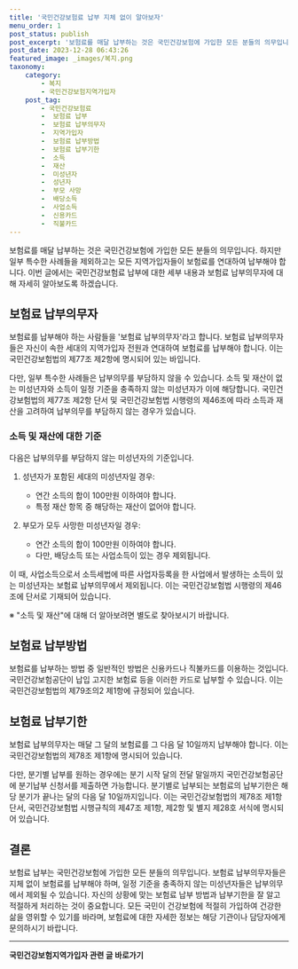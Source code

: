 ```yaml
---
title: '국민건강보험료 납부 지체 없이 알아보자'
menu_order: 1
post_status: publish
post_excerpt: '보험료를 매달 납부하는 것은 국민건강보험에 가입한 모든 분들의 의무입니다. 하지만 일부 특수한 사례들을 제외하고는 모든 지역가입자들이 보험료를 연대하여 납부해야 합니다. 이번 글에서는 국민건강보험료 납부에 대한 세부 내용과 보험료 납부의무자에 대해 자세히 알아보도록 하겠습니다.'
post_date: 2023-12-28 06:43:26
featured_image: _images/복지.png
taxonomy:
    category:
        - 복지
        - 국민건강보험지역가입자
    post_tag:
        - 국민건강보험료
        -  보험료 납부
        -  보험료 납부의무자
        -  지역가입자
        -  보험료 납부방법
        -  보험료 납부기한
        -  소득
        -  재산
        -  미성년자
        -  성년자
        -  부모 사망
        -  배당소득
        -  사업소득
        -  신용카드
        -  직불카드
---
```



보험료를 매달 납부하는 것은 국민건강보험에 가입한 모든 분들의 의무입니다. 하지만 일부 특수한 사례들을 제외하고는 모든 지역가입자들이 보험료를 연대하여 납부해야 합니다. 이번 글에서는 국민건강보험료 납부에 대한 세부 내용과 보험료 납부의무자에 대해 자세히 알아보도록 하겠습니다.

## 보험료 납부의무자

보험료를 납부해야 하는 사람들을 '보험료 납부의무자'라고 합니다. 보험료 납부의무자들은 자신이 속한 세대의 지역가입자 전원과 연대하여 보험료를 납부해야 합니다. 이는 국민건강보험법의 제77조 제2항에 명시되어 있는 바입니다.

다만, 일부 특수한 사례들은 납부의무를 부담하지 않을 수 있습니다. 소득 및 재산이 없는 미성년자와 소득이 일정 기준을 충족하지 않는 미성년자가 이에 해당합니다. 국민건강보험법의 제77조 제2항 단서 및 국민건강보험법 시행령의 제46조에 따라 소득과 재산을 고려하여 납부의무를 부담하지 않는 경우가 있습니다.

### 소득 및 재산에 대한 기준

다음은 납부의무를 부담하지 않는 미성년자의 기준입니다.

1. 성년자가 포함된 세대의 미성년자일 경우:
   - 연간 소득의 합이 100만원 이하여야 합니다.
   - 특정 재산 항목 중 해당하는 재산이 없어야 합니다.

2. 부모가 모두 사망한 미성년자일 경우:
   - 연간 소득의 합이 100만원 이하여야 합니다.
   - 다만, 배당소득 또는 사업소득이 있는 경우 제외됩니다.

이 때, 사업소득으로서 소득세법에 따른 사업자등록을 한 사업에서 발생하는 소득이 있는 미성년자는 보험료 납부의무에서 제외됩니다. 이는 국민건강보험법 시행령의 제46조에 단서로 기재되어 있습니다.

※ "소득 및 재산"에 대해 더 알아보려면 별도로 찾아보시기 바랍니다.

## 보험료 납부방법

보험료를 납부하는 방법 중 일반적인 방법은 신용카드나 직불카드를 이용하는 것입니다. 국민건강보험공단이 납입 고지한 보험료 등을 이러한 카드로 납부할 수 있습니다. 이는 국민건강보험법의 제79조의2 제1항에 규정되어 있습니다.

## 보험료 납부기한

보험료 납부의무자는 매달 그 달의 보험료를 그 다음 달 10일까지 납부해야 합니다. 이는 국민건강보험법의 제78조 제1항에 명시되어 있습니다.

다만, 분기별 납부를 원하는 경우에는 분기 시작 달의 전달 말일까지 국민건강보험공단에 분기납부 신청서를 제출하면 가능합니다. 분기별로 납부되는 보험료의 납부기한은 해당 분기가 끝나는 달의 다음 달 10일까지입니다. 이는 국민건강보험법의 제78조 제1항 단서, 국민건강보험법 시행규칙의 제47조 제1항, 제2항 및 별지 제28호 서식에 명시되어 있습니다.

## 결론

보험료 납부는 국민건강보험에 가입한 모든 분들의 의무입니다. 보험료 납부의무자들은 지체 없이 보험료를 납부해야 하며, 일정 기준을 충족하지 않는 미성년자들은 납부의무에서 제외될 수 있습니다. 자신의 상황에 맞는 보험료 납부 방법과 납부기한을 잘 알고 적절하게 처리하는 것이 중요합니다. 모든 국민이 건강보험에 적절히 가입하여 건강한 삶을 영위할 수 있기를 바라며, 보험료에 대한 자세한 정보는 해당 기관이나 담당자에게 문의하시기 바랍니다.
<!-- wp:separator -->
<hr class="wp-block-separator has-alpha-channel-opacity"/>
<!-- /wp:separator -->

<!-- wp:group {"backgroundColor":"base","layout":{"type":"constrained"}} -->
<div class="wp-block-group has-base-background-color has-background"><!-- wp:paragraph {"align":"center","fontSize":"medium"} -->
<p class="has-text-align-center has-large-font-size"><strong>국민건강보험지역가입자 관련 글 바로가기</strong></p>
<!-- /wp:paragraph -->


<!-- wp:latest-posts
{"categories":[{"id":14891,"count":19,"description":"","link":"https://uknowlaw.com/category/%ea%b5%ad%eb%af%bc%ea%b1%b4%ea%b0%95%eb%b3%b4%ed%97%98%ec%a7%80%ec%97%ad%ea%b0%80%ec%9e%85%ec%9e%90/","name":"국민건강보험지역가입자","slug":"국민건강보험지역가입자","taxonomy":"category","parent":0,"meta":[],"_links":{"self":[{"href":"https://uknowlaw.com/wp-json/wp/v2/categories/14891"}],"collection":[{"href":"https://uknowlaw.com/wp-json/wp/v2/categories"}],"about":[{"href":"https://uknowlaw.com/wp-json/wp/v2/taxonomies/category"}],"wp:post_type":[{"href":"https://uknowlaw.com/wp-json/wp/v2/posts?categories=14891"}],"curies":[{"name":"wp","href":"https://api.w.org/{rel}","templated":true}]}}],"postsToShow":100,"excerptLength":28,"postLayout":"grid","columns":2,"featuredImageAlign":"left","featuredImageSizeSlug":"large","fontSize":"small"} /--></div>
<!-- /wp:group -->